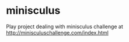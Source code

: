 # minisculus
Play project dealing with minisculus challenge at http://minisculuschallenge.com/index.html
